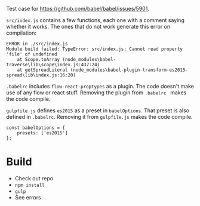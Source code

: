 Test case for https://github.com/babel/babel/issues/5901.

`src/index.js` contains a few functions, each one with a comment saying whether it works. The ones that do not work generate this error  on compilation:
```
ERROR in ./src/index.js
Module build failed: TypeError: src/index.js: Cannot read property 'file' of undefined
    at Scope.toArray (node_modules\babel-traverse\lib\scope\index.js:437:24)
    at getSpreadLiteral (node_modules\babel-plugin-transform-es2015-spread\lib\index.js:16:20)
```

`.babelrc` includes `flow-react-proptypes` as a plugin. The code doesn't make use of any flow or react stuff. Removing the plugin from `.babelrc ` makes the code compile.

`gulpfile.js` defines `es2015` as a preset in `babelOptions`. That preset is also defined in `.babelrc`. Removing it from `gulpfile.js` makes the code compile.
```
const babelOptions = {
	presets: ['es2015']
};
```

# Build
* Check out repo
* `npm install`
* `gulp`
* See errors
